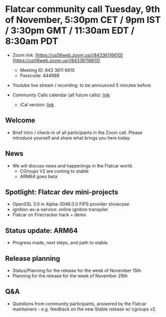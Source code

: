 # Flatcar community call Tuesday, 9th of November, 5:30pm CET / 9pm IST / 3:30pm GMT / 11:30am EDT / 8:30am PDT

- Zoom link: [https://us06web.zoom.us/j/84336116610](https://us06web.zoom.us/j/84336116610)
  - Meeting ID: 843 3611 6610
  - Passcode: 444888
- Youtube live stream / recording: to be announced 5 minutes before

- Community Calls calendar (all future calls): [link](https://calendar.google.com/calendar/u/0/embed?src=c_ii991mqrpta9en8o7ofd4v19g4@group.calendar.google.com)
  - iCal version: [link](https://calendar.google.com/calendar/ical/c_ii991mqrpta9en8o7ofd4v19g4%40group.calendar.google.com/public/basic.ics)

## Welcome
- Brief intro / check-in of all participants in the Zoom call. Please introduce yourself and share what brings you here today.

## News
- We will discuss news and happenings in the Flatcar world.
  - CGroups V2 are coming to stable
  - ARM64 goes beta

## Spotlight: Flatcar dev mini-projects
- OpenSSL 3.0 in Alpha-3046.0.0 FIPS provider showcase
- ignition-as-a-service: online ignition transpiler
- Flatcar on Firecracker hack + demo

## Status update: ARM64
- Progress made, next steps, and path to stable.

## Release planning
- Status/Planning for the release for the week of November 15th
- Planning for the release for the week of November 29th

## Q&A
- Questions from community participants, answered by the Flatcar maintainers - e.g. feedback on the new Stable release w/ cgroups v2.
